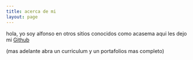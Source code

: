 ```yaml
---
title: acerca de mi
layout: page
---
```


hola, yo soy alfonso en otros sitios conocidos como acasema aqui les dejo mi [Github](https://github.com/acasemaSerrano)

(mas adelante abra un curriculum y un portafolios mas completo)